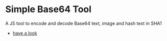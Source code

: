 # Simple Base64 Tool
A JS tool to encode and decode Base64 text, image and hash text in SHA1 
- [have a look](https://inocentumabhijit.github.io/simple_base64_tool/tools.html)

